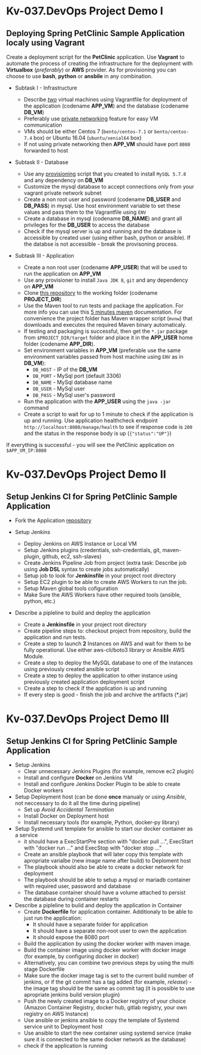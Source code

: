 # Kv-037.DevOps Project Demo I
## Deploying Spring PetClinic Sample Application localy using Vagrant

Create a deployment script for the **PetClinic** application. Use **Vagrant** to automate the process of creating the infrastructure for the deployment with **Virtualbox** (*preferably*) or **AWS** provider. As for provisioning you can choose to use **bash**, **python** or **ansbile** in any combination.

- Subtask I - Infrastructure
	* Describe *[two](https://www.vagrantup.com/docs/multi-machine/)* virtual machines using Vagrantfile for deployment of the application (codename **APP_VM**) and the database (codename **DB_VM**) 
	* Preferably use [private networking](https://www.vagrantup.com/docs/networking/private_network.html) feature for easy VM communication
	* VMs should be either Centos 7 (`bento/centos-7.1` or `bento/centos-7.4` box) or Ubuntu 16.04 (`ubuntu/xenial64` box)
	* If not using private networking then **APP_VM** should have port `8080` forwarded to host

- Subtask II - Database
	* Use any [provisioning](https://www.vagrantup.com/docs/provisioning/basic_usage.html) script that you created to install `MySQL 5.7.8` and any dependency on **DB_VM**
	* Customize the mysql database to accept connections only from your vagrant private network subnet
	* Create a non root user and password (codename **DB_USER** and **DB_PASS**) in mysql. Use host environment variable to set these values and pass them to the Vagrantfile using `ENV`
	* Create a database in mysql (codename **DB_NAME**) and grant all privileges for the **DB_USER** to access the database
	* Check if the mysql server is up and running and the database is accessible by created user (using either bash, python or ansible). If the databse is not accessible - break the provisoning process.

- Subtask III - Application
	* Create a non root user (codename **APP_USER**) that will be used to run the application on **APP_VM**
	* Use any provisioner to install `Java JDK 8`, `git` and any dependency on **APP_VM**
	* Clone [this repository](https://github.com/DmyMi/spring-petclinic) to the working folder (codename **PROJECT_DIR**)
	* Use the Maven tool to run tests and package the application. For more info you can use this [5 minutes maven](https://maven.apache.org/guides/getting-started/maven-in-five-minutes.html) documentation. For convenience the project folder has Maven wrapper script (`mvnw`) that downloads and executes the required Maven binary automaticaly.
	* If testing and packaging is successful, then get the `*.jar` package from `$PROJECT_DIR/target` folder and place it in the **APP_USER** home folder (codename **APP_DIR**).
	* Set environment variables in **APP_VM** (preferable use the same environment variables passed from host machine using `ENV` as in **DB_VM**):
		* `DB_HOST` - IP of the **DB_VM**
		* `DB_PORT` - MySql port (default 3306)
		* `DB_NAME` - MySql database name
		* `DB_USER` - MySql user
		* `DB_PASS` - MySql user's password
	* Run the application with the **APP_USER** using the `java -jar` command
	* Create a script to wait for up to 1 minute to check if the application is up and running. Use application healthcheck endpoint `http://localhost:8080/manage/health` to see if response code is `200` and the status in the response body is up (`{"status":"UP"}`)

If everything is successful - you will see the PetClinic application on `$APP_VM_IP:8080`
	
# Kv-037.DevOps Project Demo II
## Setup Jenkins CI for Spring PetClinic Sample Application

- Fork the Application [repository](https://github.com/DmyMi/spring-petclinic) 
- Setup Jenkins
	* Deploy Jenkins on AWS Instance or Local VM
	* Setup Jenkins plugins (credentials, ssh-credentials, git, maven-plugin, github, ec2, ssh-slaves)
	* Create Jenkins Pipeline Job from project (extra task: Describe job using **Job DSL** syntax to create jobs automatically)
	* Setup job to look for **Jenkinsfile** in your project root directory
	* Setup EC2 plugin to be able to create AWS Workers to run the job.
	* Setup Maven global tools cofiguration
	* Make Sure the AWS Workers have other required tools (ansible, python, etc.)
        
- Describe a pipleline to build and deploy the application
	* Create a **Jenkinsfile** in your project root directory
	* Create pipeline steps to: checkout project from repository, build the application and run tests.
	* Create a step to launch **2** Instances on AWS and wait for them to be fully operational. Use either aws-cli/boto3 library or Ansible AWS Module.
	* Create a step to deploy the MySQL database to one of the instances using previously created ansible script
	* Create a step to deploy the application to other instance using previously created application deployment script
	* Create a step to check if the application is up and running
	* If every step is good - finish the job and archive the artifacts (\*.jar)

# Kv-037.DevOps Project Demo III
## Setup Jenkins CI for Spring PetClinic Sample Application

- Setup Jenkins
	* Clear unnecessary Jenkins Plugins (for example, remove ec2 plugin)
	* Install and configure **Docker** on Jenkins VM
	* Install and configure Jenkins Docker Plugin to be able to create Docker workers
- Setup Deployment host (can be done **once** manualy or using *Ansible*, not neccessary to do it all the time during pipeline)
	* Set up *Avoid Accidental Termination*
	* Install Docker on Deployment host
	* Install necessary tools (for example, Python, docker-py library)
- Setup Systemd unit template for ansible to start our docker container as a service
	* it should have a ExecStartPre section with "docker pull ...", ExecStart with "docker run ..." and ExecStop with "docker stop ..."
	* Create an ansible playbook that will later copy this template with apropriate varialbe (new image name after build) to Deploment host
	* The playbook should also be able to create a docker network for deployment
	* The playbook should be able to setup a mysql or mariadb container with required user, password and database
	* The database container should have a volume attached to persist the database during container restarts
- Describe a pipleline to build and deploy the application in Container
	* Create **Dockerfile** for application container. Additionaly to be able to just run the application:
		* It should have a separate folder for application
		* It should have a separate non-root user to own the application
		* It should expose the 8080 port
	* Build the application by using the docker worker with maven image.
	* Build the container image using docker worker with docker image (for example, by configuring docker in docker)
	* Alternatively, you can combine two previous steps by using the multi stage Dockerfile
	* Make sure the docker image tag is set to the current build number of jenkins, or if the git commit has a tag added (for example, *release*) - the image tag should be the same as commit tag (it is possible to use apropriate jenkins build version plugin)
	* Push the newly created image to a Docker registry of your choice (Amazon Container Registry, docker hub, gitlab registry, your own registry on AWS Instance)
	* Use ansible or jenkins ansible to copy the template of Systemd service unit to Deployment host
	* Use ansible to start the new container using systemd service (make sure it is connected to the same docker network as the database)
	* check if the application is running

